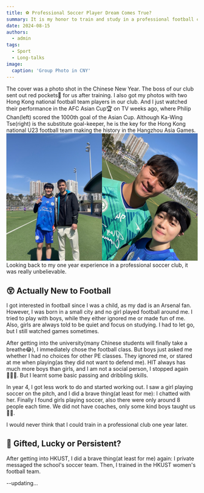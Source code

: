 ```yaml
---
title: ⚽️ Professional Soccer Player Dream Comes True?
summary: It is my honor to train and study in a professional football club!
date: 2024-08-15
authors:
  - admin
tags:
  - Sport
  - Long-talks
image:
  caption: 'Group Photo in CNY'
---
```


The cover was a photo shot in the Chinese New Year. The boss of our club sent out red pockets🧧 for us after training. I also got my photos with two Hong Kong national football team players in our club. And I just watched their performance in the AFC Asian Cup🏆 on TV weeks ago, where Philip Chan(left) scored the 1000th goal of the Asian Cup. Although Ka-Wing Tse(right) is the substitute goal-keeper, he is the key for the Hong Kong national U23 football team making the history in the Hangzhou Asia Games.
![Philip Chan(Left) and Ka-Wing Tse(right)](imgs/PhilipKWT.JPG)
Looking back to my one year experience in a professional soccer club, it was really unbelievable.

## 😲 Actually New to Football
I got interested in football since I was a child, as my dad is an Arsenal fan. However, I was born in a small city and no girl played football around me. I tried to play with boys, while they either ignored me or made fun of me. Also, girls are always told to be quiet and focus on studying. I had to let go, but I still watched games sometimes.

After getting into the university(many Chinese students will finally take a breathe😂), I immediately chose the football class. But boys just asked me whether I had no choices for other PE classes. They ignored me, or stared at me when playing(as they did not want to defend me). HIT always has much more boys than girls, and I am not a social person, I stopped again🤦🏻‍♀️. But I learnt some basic passing and dribbling skills.

In year 4, I got less work to do and started working out. I saw a girl playing soccer on the pitch, and I did a brave thing(at least for me): I chatted with her. Finally I found girls playing soccer, also there were only around 8 people each time. We did not have coaches, only some kind boys taught us🙏🏻.

I would never think that I could train in a professional club one year later.

## 🎁 Gifted, Lucky or Persistent?
After getting into HKUST, I did a brave thing(at least for me) again: I private messaged the school's soccer team. Then, I trained in the HKUST women's football team. 

--updating...